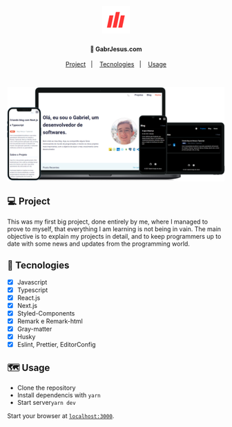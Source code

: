 <h1 align="center">
  <img alt="gabrjesus.com" src=".github/logo.png"/>
</h1>

<h4 align="center">
  🚀 GabrJesus.com
</h4>

<p align="center">
    <a href="#-project">Project</a>&nbsp;&nbsp;&nbsp;|&nbsp;&nbsp;&nbsp;
    <a href="#-tecnologies">Tecnologies</a>&nbsp;&nbsp;&nbsp;|&nbsp;&nbsp;&nbsp;
    <a href="#-usage">Usage</a>
</p>

<br>

<p align="center">
  <img alt="gabrjesus.com" src=".github/gabrjesus.png" />
</p>

## 💻 Project

This was my first big project, done entirely by me, where I managed to prove to myself, that everything I am learning is not being in vain. The main objective is to explain my projects in detail, and to keep programmers up to date with some news and updates from the programming world.

## 🚀 Tecnologies

- [x] Javascript
- [x] Typescript
- [x] React.js
- [x] Next.js
- [x] Styled-Components
- [x] Remark e Remark-html
- [x] Gray-matter
- [x] Husky
- [x] Eslint, Prettier, EditorConfig

## 🗺 Usage

- Clone the repository
- Install dependencis with `yarn`
- Start server`yarn dev`

Start your browser at [`localhost:3000`](http://localhost:3000).
